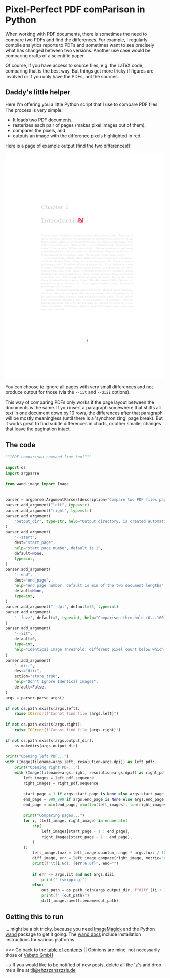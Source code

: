 # Pixel-Perfect PDF comParison in Python

When working with PDF documents, there is sometimes the need to compare two PDFs and find the differences.
For example, I regularly compile analytics reports to PDFs and sometimes want to see precisely what
has changed between two versions. Another use case would be comparing drafts of a scientific paper.

Of course, if you have access to source files, e.g. the LaTeX code, comparing that is the best way.
But things get more tricky if figures are involved or if you only have the PDFs, not the sources.


## Daddy's little helper
 
Here I'm offering you a little Python script that I use to compare PDF files.
The process is very simple:
* It loads two PDF documents,
* rasterizes each pair of pages (makes pixel images out of them),
* compares the pixels, and 
* outputs an image with the difference pixels highlighted in red.

Here is a page of example output (find the two differences!):

![example PDF diff](../images/diff_000001.png)

You can choose to ignore all pages with very small differences and not produce output for those
(via the ``--iit`` and ``--diii`` options).

This way of comparing PDFs only works if the page layout between the documents is the same. 
If you insert a paragraph somewhere that shifts all text in one document down by 10 rows, the differences after
that paragraph will be mostly meaningless (until there is a 'synchronizing' page break).
But it works great to find subtle differences in charts, or other smaller changes that leave the
pagination intact.


## The code

```python
"""PDF comparison command line tool"""

import os
import argparse

from wand.image import Image


parser = argparse.ArgumentParser(description="Compare two PDF files page by page.")
parser.add_argument("left", type=str)
parser.add_argument("right", type=str)
parser.add_argument(
    "output_dir", type=str, help="Output directory, is created automatically"
)
parser.add_argument(
    "--start",
    dest="start_page",
    help="start page number, default is 1",
    default=None,
    type=int,
)
parser.add_argument(
    "--end",
    dest="end_page",
    help="end page number, default is min of the two document lengths",
    default=None,
    type=int,
)
parser.add_argument("--dpi", default=75, type=int)
parser.add_argument(
    "--fuzz", default=5, type=int, help="Comparison threshold (0...100)"
)
parser.add_argument(
    "--iit",
    default=0,
    type=int,
    help="Identical Image Threshold: different pixel count below which images are considered identical",
)
parser.add_argument(
    "--diii",
    dest="diii",
    action="store_true",
    help="Don't Ignore Identical Images",
    default=False,
)
args = parser.parse_args()

if not os.path.exists(args.left):
    raise IOError(f"Cannot find file {args.left}")

if not os.path.exists(args.right):
    raise IOError(f"Cannot find file {args.right}")

if not os.path.exists(args.output_dir):
    os.makedirs(args.output_dir)

print("Opening left PDF...")
with (Image(filename=args.left, resolution=args.dpi)) as left_pdf:
    print("Opening right PDF...")
    with (Image(filename=args.right, resolution=args.dpi)) as right_pdf:
        left_images = left_pdf.sequence
        right_images = right_pdf.sequence

        start_page = 1 if args.start_page is None else args.start_page
        end_page = 999_999 if args.end_page is None else args.end_page
        end_page = min(end_page, min(len(left_images), len(right_images)))

        print("Comparing pages...")
        for i, (left_image, right_image) in enumerate(
            zip(
                left_images[start_page - 1 : end_page],
                right_images[start_page - 1 : end_page],
            )
        ):
            left_image.fuzz = left_image.quantum_range * args.fuzz / 100
            diff_image, err = left_image.compare(right_image, metric="absolute")
            print(f"\t{i:6d}, {err:6.0f}", end="")

            if err <= args.iit and not args.diii:
                print(" (skipping)")
            else:
                out_path = os.path.join(args.output_dir, f"diff_{(i + 1):06d}.png")
                print(f" {out_path}")
                diff_image.save(filename=out_path)

```


## Getting this to run

... might be a bit tricky, because you need [ImageMagick](https://imagemagick.org/index.php) and the Python
[wand](http://docs.wand-py.org) package to get it going.
The [wand docs](http://docs.wand-py.org) include installation instructions for various platforms.


<<< Go back to the [table of contents](../README.md) || Opinions are mine, not necessarily those of [Vebeto GmbH](https://www.vebeto.de)

--> If you would like to be notified of new posts, delete all the 'z's and drop me a line at til@ehzzzanszzzis.de